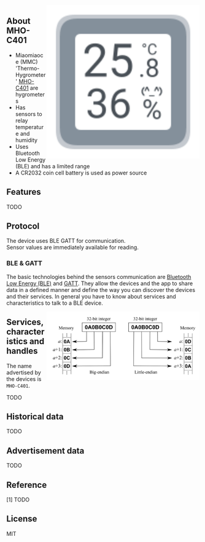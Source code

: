 
<img src="hygrotemp_mhoc401.svg" width="400px" alt="Digital Hygrometer" align="right" />

## About MHO-C401

* Miaomiaoce (MMC) 'Thermo-Hygrometer' [MHO-C401]() are hygrometers
* Has sensors to relay temperature and humidity
* Uses Bluetooth Low Energy (BLE) and has a limited range
* A CR2032 coin cell battery is used as power source

## Features

TODO

## Protocol

The device uses BLE GATT for communication.  
Sensor values are immediately available for reading.  

### BLE & GATT

The basic technologies behind the sensors communication are [Bluetooth Low Energy (BLE)](https://en.wikipedia.org/wiki/Bluetooth_Low_Energy) and [GATT](https://www.bluetooth.com/specifications/gatt).
They allow the devices and the app to share data in a defined manner and define the way you can discover the devices and their services.
In general you have to know about services and characteristics to talk to a BLE device.

<img src="endianness.png" width="400px" alt="Endianness" align="right" />

## Services, characteristics and handles

The name advertised by the devices is `MHO-C401`.

TODO

## Historical data

TODO

## Advertisement data

TODO

## Reference

[1] TODO

## License

MIT
